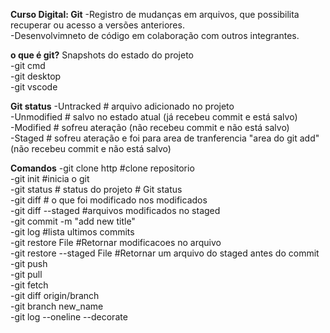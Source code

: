 **Curso Digital: Git**
-Registro de mudanças em arquivos, que possibilita recuperar ou acesso a versões anteriores.                  
-Desenvolvimneto de código em colaboração com outros integrantes.

**o que é git?**
Snapshots do estado do projeto                                                              
-git cmd                                          
-git desktop                                                 
-git vscode

**Git status**
-Untracked # arquivo adicionado no projeto                                   
-Unmodified # salvo no estado atual (já recebeu commit e está salvo)                                         
-Modified # sofreu ateração (não recebeu commit e não está salvo)                                          
-Staged # sofreu ateração e foi para area de tranferencia "area do git add" (não recebeu commit e não está salvo)

**Comandos**
-git clone http #clone repositorio                                        
-git init #inicia o git                                    
-git status # status do projeto # Git status                                   
-git diff # o que foi modificado nos modificados                                  
-git diff --staged #arquivos modificados no staged                                  
-git commit -m "add new title"                                 
-git log #lista ultimos commits                             
-git restore File #Retornar modificacoes no arquivo                                              
-git restore --staged File #Retornar um arquivo do staged antes do commit                      
-git push                            
-git pull                                   
-git fetch               
-git diff origin/branch                                                                   
-git branch new_name                                                             
-git log --oneline --decorate

